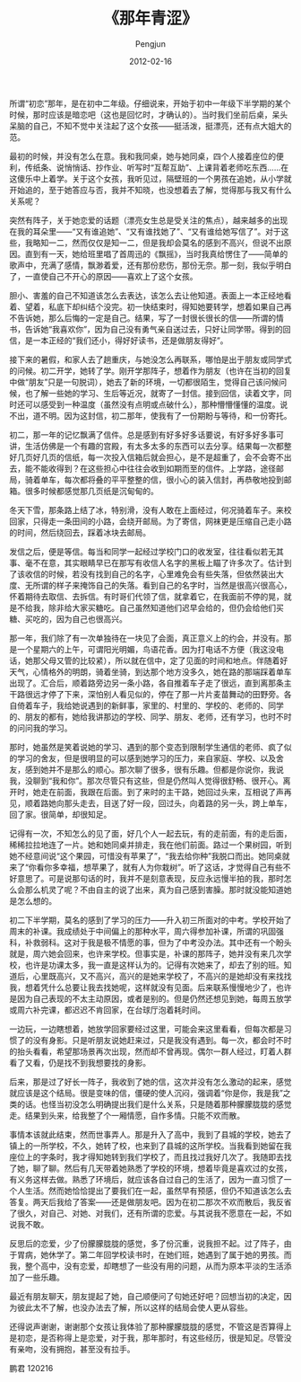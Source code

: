 ﻿---
layout: post
title: '《那年青涩》'
date: 2012-02-16
author: Pengjun
tags: 成长印记
---
所谓“初恋”那年，是在初中二年级。仔细说来，开始于初中一年级下半学期的某个时候，那时应该是暗恋吧（这也是回忆时，才确认的）。当时我们坐前后桌，呆头呆脑的自己，不知不觉中关注起了这个女孩——挺活泼，挺漂亮，还有点大姐大的范。

最初的时候，并没有怎么在意。我和我同桌，她与她同桌，四个人接着座位的便利，传纸条、说悄悄话、抄作业、听写时“互帮互助”、上课背着老师吃东西……在这傻乐中上着学。关于这个女孩，我听见过，隔壁班的一个男孩在追她，从小学就开始追的，至于她答应与否，我并不知晓，也没想着去了解，觉得那与我又有什么关系呢？

突然有阵子，关于她恋爱的话题（漂亮女生总是受关注的焦点），越来越多的出现在我的耳朵里——“又有谁追她”、“又有谁找她了”、“又有谁给她写信了”。对于这些，我略知一二，然而仅仅是知一二，但是我却会莫名的感到不高兴，但说不出原因。直到有一天，她给班里唱了首周迅的《飘摇》，当时我真给愣住了——简单的歌声中，充满了感情，飘渺着爱，还有那份悲伤，那份无奈。那一刻，我似乎明白了，一直使自己不开心的原因——喜欢上了这个女孩。

胆小、害羞的自己不知道该怎么去表达，该怎么去让他知道。表面上一本正经地看着、望着，私底下却纠结个没完。初一快结束时，得知她要转学，想着如果自己再不告诉她，那么后悔的一定是自己。结果，写了一封很长很长的信——所谓的情书，告诉她“我喜欢你”，因为自己没有勇气亲自送过去，只好让同学带。得到的回信，是一本正经的“我们还小，得好好读书，还是做朋友得好”。

接下来的暑假，和家人去了趟重庆，与她没怎么再联系，哪怕是出于朋友或同学式的问候。初二开学，她转了学。刚开学那阵子，想着作为朋友（也许在当初的回复中做“朋友”只是一句脱词），她去了新的环境，一切都很陌生，觉得自己该问候问候，也了解一些她的学习、生后等近况，就寄了一封信。接到回信，读着文字，同时还可以感受到一种温度（虽然没有点明或点破什么），那种懵懵懂懂的温度。说不出，道不明。因为这封信，初二那年，使我有了一份期盼与等待，和一份寄托。

初二，那一年的记忆飘满了信件。总是感到有好多好多话要说，有好多好多事可讲，生活仿佛是一个有趣的宫殿，有太多太多的东西可以去分享。结果每一次都整好几页好几页的信纸，每一次投入信箱后就会担心，是不是超重了，会不会寄不出去，能不能收得到？在这些担心中往往会收到如期而至的信件。上学路，途径邮局，骑着单车，每次都将叠的平平整整的信，很小心的装入信封，再恭敬地投到邮箱。很多时候都感觉那几页纸是沉甸甸的。

冬天下雪，那条路上结了冰，特别滑，没有人敢在上面经过，何况骑着车子。来校回家，只得走一条田间的小路，会绕开邮局。为了寄信，网袜更是压缩自己走小路的时间，然后绕回去，踩着冰块去邮局。

发信之后，便是等信。每当和同学一起经过学校门口的收发室，往往看似若无其事、毫不在意，其实眼睛早已在那写有收信人名字的黑板上瞄了许多次了。估计到了该收信的时候，若没有找到自己的名字，心里难免会有些失落，但依然装出大度、无所谓的样子来掩饰自己的失落。看到自己的名字时，当然是很高兴很高心，怀着期待去取信、去拆信。有时哥们代领了信，就拿着它，在我面前不停的晃，就是不给我，除非给大家买糖吃。自己虽然知道他们迟早会给的，但仍会给他们买糖、买吃的，因为自己也很高兴。

那一年，我们除了有一次单独待在一块见了会面，真正意义上的约会，并没有。那是一个星期六的上午，可谓阳光明媚，鸟语花香。因为打电话不方便（我这没电话，她那父母又管的比较紧），所以就在信中，定了见面的时间和地点。伴随着好天气，心情格外的明朗，骑着坐骑，到达那个地方没多久，她在路的那端踩着单车出现了。汇合后，顺着路旁边另一条小路，各自推着车子走了很远，直到离那条主干路很远才停了下来，深怕别人看见似的，停在了那一片片麦苗舞动的田野旁。各自倚着车子，我给她说遇到的新鲜事，家里的、村里的、学校的、老师的、同学的、朋友的都有，她给我讲那边的学校、同学、朋友、老师，还有学习，也时不时的问问我的学习。

那时，她虽然是笑着说她的学习、遇到的那个变态到限制学生通信的老师、疯了似的学习的舍友，但是很明显的可以感到她学习的压力，来自家庭、学校、以及舍友，感到她并不是那么的顺心。那次聊了很多，很有乐趣。但都是你说你，我说我，没聊到“我和你”。那次尽管只有这些，但是仍然叫人觉得很舒畅、很开心。离开时，她走在前面，我跟在后面。到了来时的主干路，她回过头来，互相说了声再见，顺着路她向那头走去，目送了好一段，回过头，向着路的另一头，跨上单车，回了家。很简单，却很知足。

记得有一次，不知怎么的见了面，好几个人一起去玩，有的走前面，有的走后面，稀稀拉拉地连了一片。她和她同桌并排走，我在他们前面。路过一个果树园，听到她不经意间说“这个果园，可惜没有苹果了”，“我去给你种”我脱口而出。她同桌就来了“你看你多幸福，想苹果了，就有人为你栽树”。听了这话，才觉得自己有些不好意思了。可是说那句话的时，我并不是刻意表现，反应永远慢半拍的我，那时怎么会那么机灵了呢？不由自主的说了出来，真为自己感到害臊。那时就没能知道她是怎么想的。

初二下半学期，莫名的感到了学习的压力——升入初三所面对的中考。学校开始了周末的补课。我成绩处于中间偏上的那种水平，周六得参加补课，所谓的巩固强科，补救弱科。这对于我是极不情愿的事，但为了中考没办法。其中还有一个盼头就是，周六她会回来，也许来学校。但事实是，补课的那阵子，她并没有来几次学校，也许是功课太多，我一直是这样认为的。记得有次她来了，却去了别的班。知道后，心里既高兴，又不高兴，高兴的是她来学校了，不高兴的是她却没有来找找我，想着凭什么总要让我去找她呢，这样就没有见面。后来联系慢慢地少了，也许是因为自己表现的不太主动原因，或者是别的。但是仍然还想见到她，每周五放学或周六补完课，都迟迟不肯回家，在台球厅泡着耗时间。

一边玩，一边瞎想着，她放学回家要经过这里，可能会来这里看看，但每次都是习惯了的没有身影。只是听朋友说她赶来过，只是我没有遇到。每一次，都会时不时的抬头看看，希望那场景再次出现，然而却不曾再现。偶尔一群人经过，盯着人群看了又看，仍是找不到我想要找的身影。

后来，那是过了好长一阵子，我收到了她的信，这次并没有怎么激动的起来，感觉就应该是这个结局。很是变味的信，僵硬的使人沉闷，强调着“你是你，我是我”之类的话。也怪当初没怎么明确提出我们是什么关系，只是随着那种朦朦胧胧的感觉走。结果到头来，给我整了个一厢情愿，自作多情。只能不欢而散。

事情本该就此结束，然而世事弄人。那是升入了高中，我到了县城的学校，她去了镇上的一所学校，不久，她转了校，也来到了县城的这所学校。当我看到她留在我座位上的字条时，我才得知她转到我们学校了，而且找过我好几次了。我随即去找了她，聊了聊。然后有几天带着她熟悉了学校的环境，想着毕竟是喜欢过的女孩，有义务这样去做。熟悉了环境后，就应该各自过自己的生活了，因为一直习惯了一个人生活。然而她恰恰提出了要我们在一起，虽然早有预感，但仍不知道该怎么去答复。两天后我给了答案——还是做朋友吧。因为在初二那次不欢而散后，我反省了很久，对自己、对她、对我们，还有所谓的恋爱。与其说我不愿意在一起，不如说我不敢。

反思后的恋爱，少了份朦朦胧胧的感觉，多了份沉重，说我担不起。过了阵子，由于胃病，她休学了。第二年回学校读书时，在她们班，她遇到了属于她的男孩。而我，整个高中，没有恋爱，却瞎想了一些没有用的问题，从而为原本平淡的生活添加了一些乐趣。

最近有朋友聊天，朋友提起了她，自己顺便问了句她还好吧？回想当初的决定，因为彼此太不了解，也没办法去了解，所以这样的结局会使人更从容些。

还得说声谢谢，谢谢那个女孩让我体验了那种朦朦胧胧的感觉，不管这是否算得上是初恋，是否称得上是恋爱，对于我，那年那时，有这些经历，很是知足。尽管没有亲吻，没有拥抱，甚至没有拉手。


鹏君
120216
